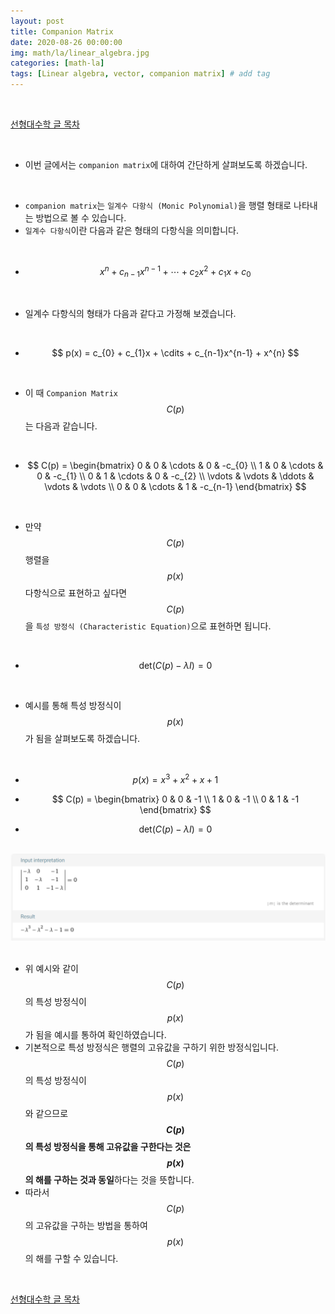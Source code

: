 ```yaml
---
layout: post
title: Companion Matrix
date: 2020-08-26 00:00:00
img: math/la/linear_algebra.jpg
categories: [math-la] 
tags: [Linear algebra, vector, companion matrix] # add tag
---
```


<br>

[선형대수학 글 목차](https://gaussian37.github.io/math-la-table/)

<br>

- 이번 글에서는 `companion matrix`에 대하여 간단하게 살펴보도록 하겠습니다.

<br>

- `companion matrix`는 `일계수 다항식 (Monic Polynomial)`을 행렬 형태로 나타내는 방법으로 볼 수 있습니다.
- `일계수 다항식`이란 다음과 같은 형태의 다항식을 의미합니다.

<br>

- $$ x^{n} + c_{n-1}x^{n-1} + \cdots + c_{2}x^{2} + c_{1}x + c_{0} $$

<br>

- 일계수 다항식의 형태가 다음과 같다고 가정해 보겠습니다.

<br>

- $$ p(x) = c_{0} + c_{1}x + \cdits + c_{n-1}x^{n-1} + x^{n} $$

<br>

- 이 때 `Companion Matrix` $$ C(p) $$ 는 다음과 같습니다.

<br>

- $$ C(p) = \begin{bmatrix} 0 & 0 & \cdots & 0 & -c_{0} \\ 1 & 0 & \cdots & 0 & -c_{1} \\ 0 & 1 & \cdots & 0 & -c_{2} \\ \vdots & \vdots & \ddots & \vdots & \vdots \\ 0 & 0 & \cdots & 1 & -c_{n-1} \end{bmatrix} $$

<br>

- 만약 $$ C(p) $$ 행렬을 $$ p(x) $$ 다항식으로 표현하고 싶다면 $$ C(p) $$ 을 `특성 방정식 (Characteristic Equation)`으로 표현하면 됩니다.

<br>

- $$ \text{det}(C(p) - \lambda I) = 0 $$

<br>

- 예시를 통해 특성 방정식이 $$ p(x) $$ 가 됨을 살펴보도록 하겠습니다.

<br>

- $$ p(x) = x^{3} + x^{2} + x + 1 $$

- $$ C(p) = \begin{bmatrix} 0 & 0 & -1 \\ 1 & 0 & -1 \\ 0 & 1 & -1 \end{bmatrix} $$

- $$ \text{det}(C(p) - \lambda I) = 0 $$

<br>
<center><img src="../assets/img/math/la/companion_matrix/1.png" alt="Drawing" style="width: 600px;"/></center>
<br>

- 위 예시와 같이 $$ C(p) $$ 의 특성 방정식이 $$ p(x) $$ 가 됨을 예시를 통하여 확인하였습니다.
- 기본적으로 특성 방정식은 행렬의 고유값을 구하기 위한 방정식입니다. $$ C(p) $$ 의 특성 방정식이 $$ p(x) $$ 와 같으므로 **$$ C(p) $$ 의 특성 방정식을 통해 고유값을 구한다는 것은 $$ p(x) $$ 의 해를 구하는 것과 동일**하다는 것을 뜻합니다.
- 따라서 $$ C(p) $$ 의 고유값을 구하는 방법을 통하여 $$ p(x) $$ 의 해를 구할 수 있습니다.

<br>

[선형대수학 글 목차](https://gaussian37.github.io/math-la-table/)

<br>

